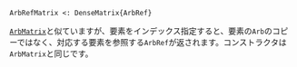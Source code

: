 ```
ArbRefMatrix <: DenseMatrix{ArbRef}
```

[`ArbMatrix`](@ref)と似ていますが、要素をインデックス指定すると、要素の`Arb`のコピーではなく、対応する要素を参照する`ArbRef`が返されます。コンストラクタは`ArbMatrix`と同じです。
